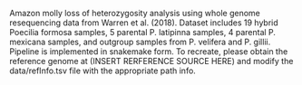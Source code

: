 Amazon molly loss of heterozygosity analysis using whole genome resequencing data from Warren et al. (2018). Dataset includes 19 hybrid Poecilia formosa samples, 5 parental P. latipinna samples, 4 parental P. mexicana samples, and outgroup samples from P. velifera and P. gillii. Pipeline is implemented in snakemake form. To recreate, please obtain the reference genome at (INSERT RERFERENCE SOURCE HERE) and modify the data/refInfo.tsv file with the appropriate path info.
